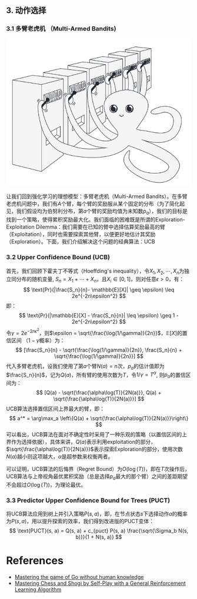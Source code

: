 ## 3. 动作选择
### 3.1 多臂老虎机 （Multi-Armed Bandits)
<img src="bandits.png" alt="bandit" width="600"/>

让我们回到强化学习的理想模型：多臂老虎机（Multi-Armed Bandits）。在多臂老虎机问题中，我们有$A$个臂，每个臂的奖励服从某个固定的分布（为了简化起见，我们假设均为伯努利分布，第$a$个臂的奖励均值为未知数$p_a$），我们的目标是找到一个策略，使得累积奖励最大化。我们面临的困难既是所谓的Exploration-Exploitation Dilemma：我们需要在已知的臂中选择估算奖励最高的臂（Exploitation），同时也需要探索其他臂，以便更好地估计其奖励（Exploration）。下面，我们介绍解决这个问题的经典算法：UCB


### 3.2 Upper Confidence Bound (UCB)
首先，我们回顾下霍夫丁不等式（Hoeffding's inequality），令$X_1, X_2, \cdots, X_n$为独立同分布的随机变量, $S_n = X_1 + \cdots + X_n$，且$X_i \in [0, 1]$，则对任意$\epsilon > 0$，有：
$$
\text{Pr}(|\frac{S_n}{n}- \mathbb{E}[X]| \geq \epsilon) \leq 2e^{-2n\epsilon^2}
$$
即：
$$
\text{Pr}(|\mathbb{E}[X] - \frac{S_n}{n}| \leq \epsilon) \geq 1 - 2e^{-2n\epsilon^2}
$$
令$\gamma = 2e^{-2n\epsilon^2}$，则$\epsilon = \sqrt{\frac{\log(1/\gamma)}{2n}}$，$\mathbb{E}[X]$的置信区间 （$1-\gamma$概率）为：
$$
[\frac{S_n}{n} - \sqrt{\frac{\log(1/\gamma)}{2n}}, \frac{S_n}{n} + \sqrt{\frac{\log(1/\gamma)}{2n}}]
$$
代入多臂老虎机，设我们使用了第$a$个臂$N(a)=n$次，$p_a$的估计值即为$\frac{S_n}{n}$，记为$Q(a)$，所有臂的使用次数为$T$，令$1/\gamma = T^\alpha$, 则$p_a$的置信区间为：
$$
[Q(a) - \sqrt{\frac{\alpha\log(T)}{2N(a)}}, Q(a) + \sqrt{\frac{\alpha\log(T)}{2N(a)}}]
$$
UCB算法选择置信区间上界最大的臂，即：
$$
a^* 
= \arg\max_a \left\{Q(a) + \sqrt{\frac{\alpha\log(T)}{2N(a)}}\right\}
$$
可以看出，UCB算法在面对不确定性时采用了一种乐观的策略（以置信区间的上界作为选择依据），具体来讲，$Q(a)$表示利用exploitation的部分，$\sqrt{\frac{\alpha\log(T)}{2N(a)}}$表示探索Exploration的部分，使用次数$N(a)$越小则这项越大，$\alpha$是超参数来权衡两者。

可以证明，UCB算法的后悔界（Regret Bound）为$O(\log(T))$，即在$T$次操作后，UCB算法与上帝视角最优累积奖励（总是选择$p_a$最大的那个臂）之间的差距期望不会超过$O(\log(T))$，为理论最优。

### 3.3 Predictor Upper Confidence Bound for Trees (PUCT)

将UCB算法应用到树上并引入策略$P(s,a)$，即，在节点状态$s$下选择动作$a$的概率为$P(s,a)$，用以提升探索的效率，我们得到改进版的PUCT变体：
$$
\text{PUCT}(s, a) = Q(s, a) + c_{puct}  P(s, a)  \frac{\sqrt{\Sigma_b N(s, b)}}{1 + N(s, a)}
$$


# References
- [Mastering the game of Go without human knowledge](https://www.nature.com/articles/nature24270.epdf?author_access_token=VJXbVjaSHxFoctQQ4p2k4tRgN0jAjWel9jnR3ZoTv0PVW4gB86EEpGqTRDtpIz-2rmo8-KG06gqVobU5NSCFeHILHcVFUeMsbvwS-lxjqQGg98faovwjxeTUgZAUMnRQ)
- [Mastering Chess and Shogi by Self-Play with a General Reinforcement Learning Algorithm](https://arxiv.org/pdf/1712.01815)